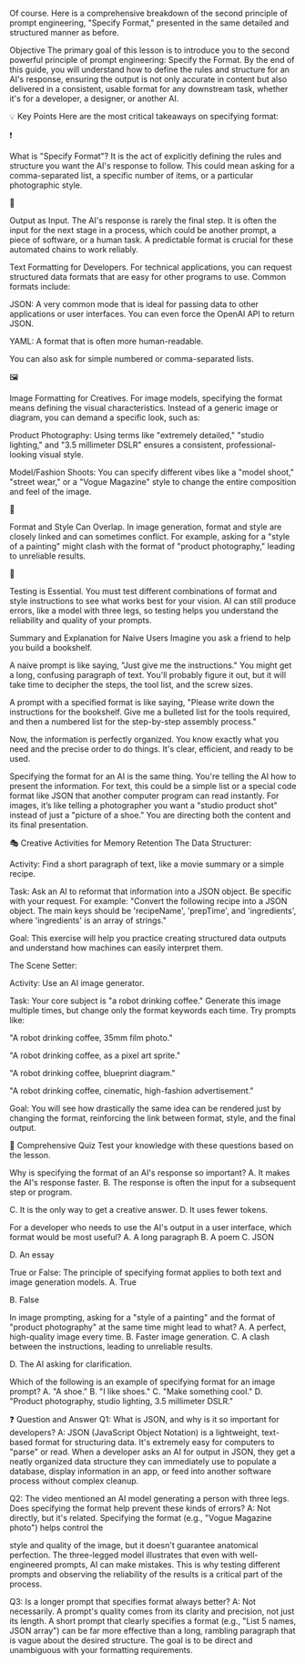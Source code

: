 Of course. Here is a comprehensive breakdown of the second principle of prompt engineering, "Specify Format," presented in the same detailed and structured manner as before.

Objective
The primary goal of this lesson is to introduce you to the second powerful principle of prompt engineering: Specify the Format. By the end of this guide, you will understand how to define the rules and structure for an AI's response, ensuring the output is not only accurate in content but also delivered in a consistent, usable format for any downstream task, whether it's for a developer, a designer, or another AI.

💡 Key Points
Here are the most critical takeaways on specifying format:

❗ 

What is "Specify Format"? It is the act of explicitly defining the rules and structure you want the AI's response to follow. This could mean asking for a comma-separated list, a specific number of items, or a particular photographic style.





🎯 

Output as Input. The AI's response is rarely the final step. It is often the input for the next stage in a process, which could be another prompt, a piece of software, or a human task. A predictable format is crucial for these automated chains to work reliably.



Text Formatting for Developers. For technical applications, you can request structured data formats that are easy for other programs to use. Common formats include:


JSON: A very common mode that is ideal for passing data to other applications or user interfaces. You can even force the OpenAI API to return JSON.


YAML: A format that is often more human-readable.

You can also ask for simple numbered or comma-separated lists.


🖼️ 

Image Formatting for Creatives. For image models, specifying the format means defining the visual characteristics. Instead of a generic image or diagram, you can demand a specific look, such as:



Product Photography: Using terms like "extremely detailed," "studio lighting," and "3.5 millimeter DSLR" ensures a consistent, professional-looking visual style.


Model/Fashion Shoots: You can specify different vibes like a "model shoot," "street wear," or a "Vogue Magazine" style to change the entire composition and feel of the image.


🤝 

Format and Style Can Overlap. In image generation, format and style are closely linked and can sometimes conflict. For example, asking for a "style of a painting" might clash with the format of "product photography," leading to unreliable results.



🧪 

Testing is Essential. You must test different combinations of format and style instructions to see what works best for your vision. AI can still produce errors, like a model with three legs, so testing helps you understand the reliability and quality of your prompts.



Summary and Explanation for Naive Users
Imagine you ask a friend to help you build a bookshelf.

A naive prompt is like saying, "Just give me the instructions." You might get a long, confusing paragraph of text. You'll probably figure it out, but it will take time to decipher the steps, the tool list, and the screw sizes.

A prompt with a specified format is like saying, "Please write down the instructions for the bookshelf. Give me a bulleted list for the tools required, and then a numbered list for the step-by-step assembly process."

Now, the information is perfectly organized. You know exactly what you need and the precise order to do things. It's clear, efficient, and ready to be used.

Specifying the format for an AI is the same thing. You're telling the AI how to present the information. For text, this could be a simple list or a special code format like JSON that another computer program can read instantly. For images, it’s like telling a photographer you want a "studio product shot" instead of just a "picture of a shoe." You are directing both the content and its final presentation.

🎭 Creative Activities for Memory Retention
The Data Structurer:

Activity: Find a short paragraph of text, like a movie summary or a simple recipe.

Task: Ask an AI to reformat that information into a JSON object. Be specific with your request. For example: "Convert the following recipe into a JSON object. The main keys should be 'recipeName', 'prepTime', and 'ingredients', where 'ingredients' is an array of strings."

Goal: This exercise will help you practice creating structured data outputs and understand how machines can easily interpret them.

The Scene Setter:

Activity: Use an AI image generator.

Task: Your core subject is "a robot drinking coffee." Generate this image multiple times, but change only the format keywords each time. Try prompts like:

"A robot drinking coffee, 35mm film photo."

"A robot drinking coffee, as a pixel art sprite."

"A robot drinking coffee, blueprint diagram."

"A robot drinking coffee, cinematic, high-fashion advertisement."


Goal: You will see how drastically the same idea can be rendered just by changing the format, reinforcing the link between format, style, and the final output.


📝 Comprehensive Quiz
Test your knowledge with these questions based on the lesson.

Why is specifying the format of an AI's response so important?
A.  It makes the AI's response faster.
B.  The response is often the input for a subsequent step or program. 


C.  It is the only way to get a creative answer.
D.  It uses fewer tokens.

For a developer who needs to use the AI's output in a user interface, which format would be most useful?
A.  A long paragraph
B.  A poem
C.  JSON 


D.  An essay

True or False: The principle of specifying format applies to both text and image generation models.
A.  True 



B.  False

In image prompting, asking for a "style of a painting" and the format of "product photography" at the same time might lead to what?
A.  A perfect, high-quality image every time.
B.  Faster image generation.
C.  A clash between the instructions, leading to unreliable results. 


D.  The AI asking for clarification.

Which of the following is an example of specifying format for an image prompt?
A.  "A shoe."
B.  "I like shoes."
C.  "Make something cool."
D.  "Product photography, studio lighting, 3.5 millimeter DSLR." 

❓ Question and Answer
Q1: What is JSON, and why is it so important for developers?
A: JSON (JavaScript Object Notation) is a lightweight, text-based format for structuring data. It's extremely easy for computers to "parse" or read. When a developer asks an AI for output in JSON, they get a neatly organized data structure they can immediately use to populate a database, display information in an app, or feed into another software process without complex cleanup.


Q2: The video mentioned an AI model generating a person with three legs. Does specifying the format help prevent these kinds of errors?
A: Not directly, but it's related. Specifying the format (e.g., "Vogue Magazine photo") helps control the 

style and quality of the image, but it doesn't guarantee anatomical perfection. The three-legged model illustrates that even with well-engineered prompts, AI can make mistakes. This is why testing different prompts and observing the reliability of the results is a critical part of the process.



Q3: Is a longer prompt that specifies format always better?
A: Not necessarily. A prompt's quality comes from its clarity and precision, not just its length. A short prompt that clearly specifies a format (e.g., "List 5 names, JSON array") can be far more effective than a long, rambling paragraph that is vague about the desired structure. The goal is to be direct and unambiguous with your formatting requirements.